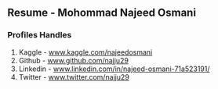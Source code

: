 ## Resume - Mohommad Najeed Osmani
### Profiles Handles
1. Kaggle - www.kaggle.com/najeedosmani
2. Github - www.github.com/najju29
3. Linkedin - www.linkedin.com/in/najeed-osmani-71a523191/
4. Twitter - www.twitter.com/najju29

